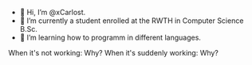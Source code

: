 - 👋 Hi, I’m @xCarlost.
- 👀 I’m currently a student enrolled at the RWTH in Computer Science B.Sc.
- 🌱 I’m learning how to programm in different languages.

When it's not working: Why?
When it's suddenly working: Why?

<!---
xCarlost/xCarlost is a ✨ special ✨ repository because its `README.md` (this file) appears on your GitHub profile.
You can click the Preview link to take a look at your changes.
--->
